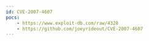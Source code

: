 ```yaml
---
id: CVE-2007-4607
pocs: 
    - https://www.exploit-db.com/raw/4328
    - https://github.com/joeyrideout/CVE-2007-4607
---
```


